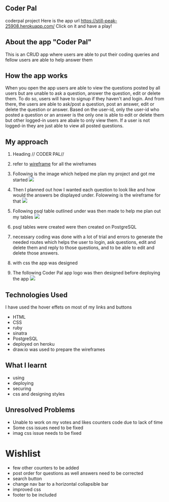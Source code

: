 ## Coder Pal

coderpal project
Here is the app url https://still-peak-25908.herokuapp.com/
Click on it and have a play!

## About the app "Coder Pal"

This is an CRUD app where users are able to put their coding queries and fellow users are able to help answer them

## How the app works

When you open the app users are able to view the questions posted by all users but are unable to ask a question, answer the question, edit or delete them.
To do so, users will have to signup if they haven't and login. And from there, the users are able to ask/post a question, post an answer, edit or delete the question or answer. Based on the user-id, only the user-id who posted a question or an answer is the only one is able to edit or delete them but other logged-in users are abale to only view them. If a user is not logged-in they are just able to view all posted questions.

## My approach

1. Heading // CODER PAL//
2. refer to [wireframe](https://github.com/Pujap84/Project-2/tree/master/public/wireframes/project2%20wireframes) for all the wireframes

3. Following is the image which helped me plan my project and got me started
   ![](https://github.com/Pujap84/Project-2/blob/master/public/wireframes/project2%20wireframes/home-page.png?raw=true)

4. Then I planned out how I wanted each question to look like and how would the answers be displayed under. Folowwing is the wireframe for that
   ![](https://github.com/Pujap84/Project-2/blob/master/public/wireframes/project2%20wireframes/individual-question-answers.png?raw=true)

5. Following psql table outlined under was then made to help me plan out my tables
   ![](https://github.com/Pujap84/Project-2/blob/master/public/wireframes/project2%20wireframes/project-2-tables.png?raw=true)

6. psql tables were created were then created on PostgreSQL

7. necessary coding was done with a lot of trial and errors to generate the needed routes which helps the user to login, ask questions, edit and delete them and reply to those questions, and to be able to edit and delete those answers.

8. with css the app was designed

9. The following Coder Pal app logo was then designed before deploying the app
   ![](https://github.com/Pujap84/Project-2/blob/master/public/wireframes/project2%20wireframes/coderpal.png?raw=true)

## Technologies Used

I have used the hover effets on most of my links and buttons

-   HTML
-   CSS
-   ruby
-   sinatra
-   PostgreSQL
-   deployed on heroku
-   draw.io was used to prepare the wireframes

## What I learnt

-   using
-   deploying
-   securing
-   css and designing styles

## Unresolved Problems

-   Unable to work on my votes and likes counters code due to lack of time
-   Some css issues need to be fixed
-   imag css issue needs to be fixed

# Wishlist

-   few other counters to be added
-   post order for questions as well answers need to be corrected
-   search button
-   change nav bar to a horizontal collapsible bar
-   improved css
-   footer to be included
